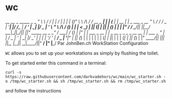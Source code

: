 # wc
  __          __         _     _____ _        _   _"
 \ \        / /        | |   / ____| |      | | (_)"
  \ \  /\  / / __  _ __| | _| (___ | |_ __ _| |_ _  ___  _ __ "
   \ \/  \/ /  _ \| '__| |/ /\___ \| __/ _' | __| |/ _ \| '_ \  "
    \  /\  /  (_) | |  |   < ____) | || (_| | |_| | (_) | | | |"
     \/  \/  \___/|_|  |_|\_\_____/ \__\__,_|\__|_|\___/|_| |_|"
    _____             __ _                       _"
  / ____|           / _(_)                     | |"
 | |     ___  _ __ | |_ _  __ _ _   _ _ __ __ _| |_ ___  _ __"
 | |    / _ \| '_ \|  _| |/ _' | | | | '__/ _' | __/ _ \| '__|"
 | |___| (_) | | | | | | | (_| | |_| | | | (_| | || (_) | |"
  \_____\___/|_| |_|_| |_|\__, |\__,_|_|  \__,_|\__\___/|_|"
                           __/ |"
                          |___/            Par JohnBen.ch
WorkStation Configuration


`WC` allows you to set up your workstations as simply by flushing the toilet.

To get started enter this command in a terminal:

```curl -s https://raw.githubusercontent.com/darkvadehors/wc/main/wc_starter.sh -o /tmp/wc_starter.sh && sh /tmp/wc_starter.sh && rm /tmp/wc_starter.sh```

and follow the instructions